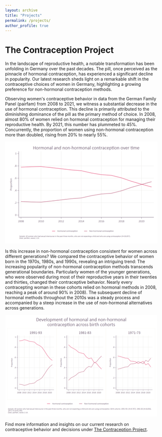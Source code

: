 ```yaml
---
layout: archive
title: "Projects"
permalink: /projects/
author_profile: true
---
```

  
The Contraception Project
======

In the landscape of reproductive health, a notable transformation has been unfolding in Germany over the past decades. The pill, once perceived as the pinnacle of hormonal contraception, has experienced a significant decline in popularity. Our latest research sheds light on a remarkable shift in the contraceptive choices of women in Germany, highlighting a growing preference for non-hormonal contraception methods.

Observing women's contraceptive behavior in data from the German Family Panel (pairfam) from 2008 to 2021, we witness a substantial decrease in the use of hormonal contraception. This decline is primarily attributed to the diminishing dominance of the pill as the primary method of choice. In 2008, almost 80% of women relied on hormonal contraception for managing their reproductive health. By 2021, this number has plummeted to 45%. Concurrently, the proportion of women using non-hormonal contraception more than doubled, rising from 20% to nearly 55%.

![](/images/web1.png)

Is this increase in non-hormonal contraception consistent for women across different generations? We compared the contraceptive behavior of women born in the 1970s, 1980s, and 1990s, revealing an intriguing trend: The increasing popularity of non-hormonal contraception methods transcends generational boundaries.
Particularly women of the younger generations, who were observed during most of their reproductive years in their twenties and thirties, changed their contraceptive behavior. Nearly every contracepting woman in these cohorts relied on hormonal methods in 2008, reaching a peak of around 90% in 2008). The subsequent decline of hormonal methods throughout the 2010s was a steady process and accompanied by a steep increase in the use of non-hormonal alternatives across generations.

![](/images/web2.png)

Find more information and insights on our current research on contraceptive behavior and decisions under [The Contraception Project](https://projectcontraception.github.io).